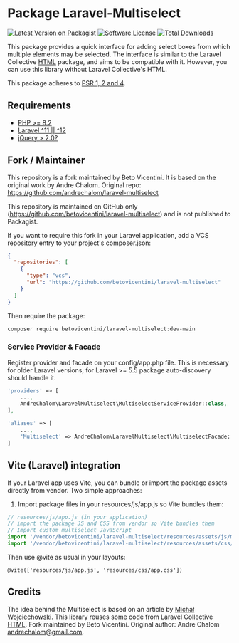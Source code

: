 # Package Laravel-Multiselect

[![Latest Version on Packagist][ico-version]][link-packagist]
[![Software License][ico-license]](LICENSE)
[![Total Downloads][ico-downloads]][link-downloads]

This package provides a quick interface for adding select boxes from which multiple elements may be selected.
The interface is similar to the Laravel Collective [HTML](https://github.com/LaravelCollective/html/) package,
and aims to be compatible with it. However, you can use this library without Laravel Collective's HTML.

This package adheres to [PSR 1, 2 and 4](http://www.php-fig.org/psr/).


## Requirements

- [PHP >= 8.2](http://php.net)
- [Laravel ^11 || ^12](https://github.com/laravel/framework)
- [jQuery > 2.0?](http://jquery.com)


## Fork / Maintainer

This repository is a fork maintained by Beto Vicentini. It is based on the original work by Andre Chalom.
Original repo: https://github.com/andrechalom/laravel-multiselect

This repository is maintained on GitHub only (https://github.com/betovicentini/laravel-multiselect) and is not published to Packagist.

If you want to require this fork in your Laravel application, add a VCS repository entry to your project's composer.json:

```json
{
  "repositories": [
    {
      "type": "vcs",
      "url": "https://github.com/betovicentini/laravel-multiselect"
    }
  ]
}
```

Then require the package:

```bash
composer require betovicentini/laravel-multiselect:dev-main
```

### Service Provider & Facade

Register provider and facade on your config/app.php file. This is necessary for older Laravel versions; for Laravel >= 5.5 package auto-discovery should handle it.

```php
'providers' => [
    ...,
    AndreChalom\LaravelMultiselect\MultiselectServiceProvider::class,
],

'aliases' => [
    ...,
    'Multiselect' => AndreChalom\LaravelMultiselect\MultiselectFacade::class,
]
```


## Vite (Laravel) integration

If your Laravel app uses Vite, you can bundle or import the package assets directly from vendor. Two simple approaches:

1) Import package files in your resources/js/app.js so Vite bundles them:

```js
// resources/js/app.js (in your application)
// import the package JS and CSS from vendor so Vite bundles them
// Import custom multiselect JavaScript
import '/vendor/betovicentini/laravel-multiselect/resources/assets/js/multiselect.js';
import '/vendor/betovicentini/laravel-multiselect/resources/assets/css/multiselect.css';
```

Then use @vite as usual in your layouts:

```blade
@vite(['resources/js/app.js', 'resources/css/app.css'])
```

## Credits

The idea behind the Multiselect is based on an article by [Michał Wojciechowski](http://odyniec.net/articles/multiple-select-fields/). This library reuses some code from Laravel Collective [HTML](https://github.com/LaravelCollective/html/). Fork maintained by Beto Vicentini. Original author: Andre Chalom <andrechalom@gmail.com>.

[ico-version]: https://img.shields.io/packagist/v/betovicentini/laravel-multiselect.svg
[ico-license]: https://img.shields.io/badge/license-GPLv3-brightgreen.svg
[ico-downloads]: https://img.shields.io/packagist/dt/betovicentini/laravel-multiselect.svg

[link-packagist]: https://packagist.org/packages/betovicentini/laravel-multiselect
[link-downloads]: https://packagist.org/packages/betovicentini/laravel-multiselect
